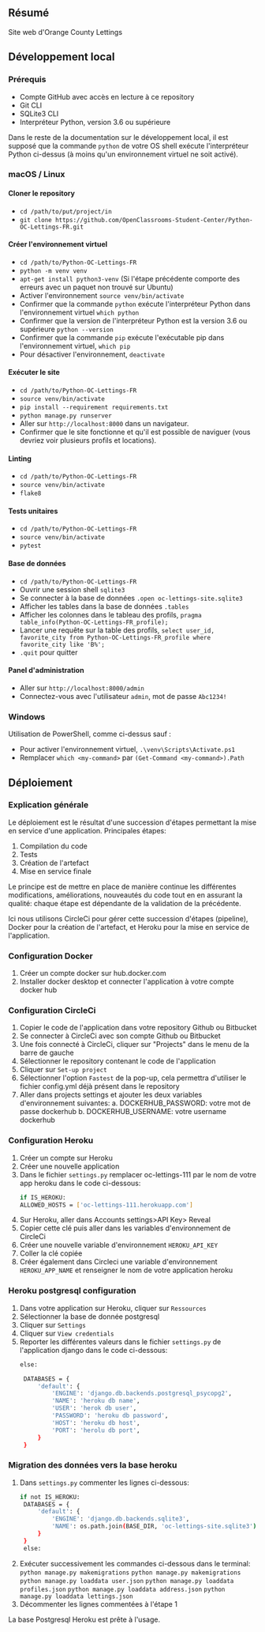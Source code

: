## Résumé

Site web d'Orange County Lettings

## Développement local

### Prérequis

- Compte GitHub avec accès en lecture à ce repository
- Git CLI
- SQLite3 CLI
- Interpréteur Python, version 3.6 ou supérieure

Dans le reste de la documentation sur le développement local, il est supposé que la commande `python` de votre OS shell exécute l'interpréteur Python ci-dessus (à moins qu'un environnement virtuel ne soit activé).

### macOS / Linux

#### Cloner le repository

- `cd /path/to/put/project/in`
- `git clone https://github.com/OpenClassrooms-Student-Center/Python-OC-Lettings-FR.git`

#### Créer l'environnement virtuel

- `cd /path/to/Python-OC-Lettings-FR`
- `python -m venv venv`
- `apt-get install python3-venv` (Si l'étape précédente comporte des erreurs avec un paquet non trouvé sur Ubuntu)
- Activer l'environnement `source venv/bin/activate`
- Confirmer que la commande `python` exécute l'interpréteur Python dans l'environnement virtuel
`which python`
- Confirmer que la version de l'interpréteur Python est la version 3.6 ou supérieure `python --version`
- Confirmer que la commande `pip` exécute l'exécutable pip dans l'environnement virtuel, `which pip`
- Pour désactiver l'environnement, `deactivate`

#### Exécuter le site

- `cd /path/to/Python-OC-Lettings-FR`
- `source venv/bin/activate`
- `pip install --requirement requirements.txt`
- `python manage.py runserver`
- Aller sur `http://localhost:8000` dans un navigateur.
- Confirmer que le site fonctionne et qu'il est possible de naviguer (vous devriez voir plusieurs profils et locations).

#### Linting

- `cd /path/to/Python-OC-Lettings-FR`
- `source venv/bin/activate`
- `flake8`

#### Tests unitaires

- `cd /path/to/Python-OC-Lettings-FR`
- `source venv/bin/activate`
- `pytest`

#### Base de données

- `cd /path/to/Python-OC-Lettings-FR`
- Ouvrir une session shell `sqlite3`
- Se connecter à la base de données `.open oc-lettings-site.sqlite3`
- Afficher les tables dans la base de données `.tables`
- Afficher les colonnes dans le tableau des profils, `pragma table_info(Python-OC-Lettings-FR_profile);`
- Lancer une requête sur la table des profils, `select user_id, favorite_city from
  Python-OC-Lettings-FR_profile where favorite_city like 'B%';`
- `.quit` pour quitter

#### Panel d'administration

- Aller sur `http://localhost:8000/admin`
- Connectez-vous avec l'utilisateur `admin`, mot de passe `Abc1234!`

### Windows

Utilisation de PowerShell, comme ci-dessus sauf :

- Pour activer l'environnement virtuel, `.\venv\Scripts\Activate.ps1` 
- Remplacer `which <my-command>` par `(Get-Command <my-command>).Path`

## Déploiement

### Explication générale

Le déploiement est le résultat d'une succession d'étapes permettant la mise en service d'une application.
Principales étapes:
1. Compilation du code
2. Tests
3. Création de l'artefact
4. Mise en service finale

Le principe est de mettre en place de manière continue les différentes modifications, améliorations, nouveautés du code
tout en en assurant la qualité: chaque étape est dépendante de la validation de la précédente.

Ici nous utilisons CircleCi pour gérer cette succession d'étapes (pipeline), Docker pour la création de l'artefact, 
et Heroku pour la mise en service de l'application.

### Configuration Docker

1. Créer un compte docker sur hub.docker.com
2. Installer docker desktop et connecter l'application à votre compte docker hub

### Configuration CircleCi

1. Copier le code de l'application dans votre repository Github ou Bitbucket
2. Se connecter à CircleCi avec son compte Github ou Bitbucket
3. Une fois connecté à CircleCi, cliquer sur "Projects" dans le menu de la barre de gauche
4. Sélectionner le repository contenant le code de l'application
5. Cliquer sur `Set-up project`
6. Sélectionner l'option `Fastest` de la pop-up, cela permettra d'utiliser le fichier config.yml déjà présent dans le repository
7. Aller dans projects settings et ajouter les deux variables d'environnement suivantes:
   a. DOCKERHUB_PASSWORD: votre mot de passe dockerhub 
   b. DOCKERHUB_USERNAME: votre username dockerhub

### Configuration Heroku

1. Créer un compte sur Heroku
2. Créer une nouvelle application
3. Dans le fichier `settings.py` remplacer oc-lettings-111 par le nom de votre app heroku dans le code ci-dessous:
    ```bash
   if IS_HEROKU:
    ALLOWED_HOSTS = ['oc-lettings-111.herokuapp.com']
    ```
4. Sur Heroku, aller dans Accounts settings>API Key> Reveal
5. Copier cette clé puis aller dans les variables d'environnement de CircleCi
6. Créer une nouvelle variable d'environnement `HEROKU_API_KEY`
7. Coller la clé copiée
8. Créer également dans Circleci une variable d'environnement `HEROKU_APP_NAME` et renseigner le nom de votre application heroku

### Heroku postgresql configuration

1. Dans votre application sur Heroku, cliquer sur `Ressources`
2. Sélectionner la base de donnée postgresql
3. Cliquer sur `Settings`
4. Cliquer sur `View credentials`
5. Reporter les différentes valeurs dans le fichier `settings.py` de l'application django dans le code ci-dessous:
   ```bash
   else:

    DATABASES = {
        'default': {
            'ENGINE': 'django.db.backends.postgresql_psycopg2',
            'NAME': 'heroku db name',
            'USER': 'herok db user',
            'PASSWORD': 'heroku db password',
            'HOST': 'heroku db host',
            'PORT': 'herolu db port',
        }
    }
    ```
### Migration des données vers la base heroku

1. Dans `settings.py` commenter les lignes ci-dessous:
   ```bash
   if not IS_HEROKU:
    DATABASES = {
        'default': {
            'ENGINE': 'django.db.backends.sqlite3',
            'NAME': os.path.join(BASE_DIR, 'oc-lettings-site.sqlite3'),
        }
    }
    else:
   ```
2. Exécuter successivement les commandes ci-dessous dans le terminal:
   `python manage.py makemigrations`
   `python manage.py makemigrations`
   `python manage.py loaddata user.json`
   `python manage.py loaddata profiles.json`
   `python manage.py loaddata address.json`
   `python manage.py loaddata lettings.json`
3. Décommenter les lignes commentées à l'étape 1

La base Postgresql Heroku est prête à l'usage. 